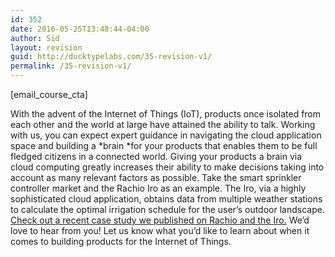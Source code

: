 ```yaml
---
id: 352
date: 2016-05-25T13:48:44-04:00
author: Sid
layout: revision
guid: http://ducktypelabs.com/35-revision-v1/
permalink: /35-revision-v1/
---
```

[email\_course\_cta] 

With the advent of the Internet of Things (IoT), products once isolated from each other and the world at large have attained the ability to talk. Working with us, you can expect expert guidance in navigating the cloud application space and building a \*brain \*for your products that enables them to be full fledged citizens in a connected world. Giving your products a brain via cloud computing greatly increases their ability to make decisions taking into account as many relevant factors as possible. Take the smart sprinkler controller market and the Rachio Iro as an example. The Iro, via a highly sophisticated cloud application, obtains data from multiple weather stations to calculate the optimal irrigation schedule for the user&#8217;s outdoor landscape. [Check out a recent case study we published on Rachio and the Iro.](http://ducktypelabs.com/business-spotlight-rachio/) We&#8217;d love to hear from you! Let us know what you&#8217;d like to learn about when it comes to building products for the Internet of Things. 

<div id='contact-form-352'>
</div>